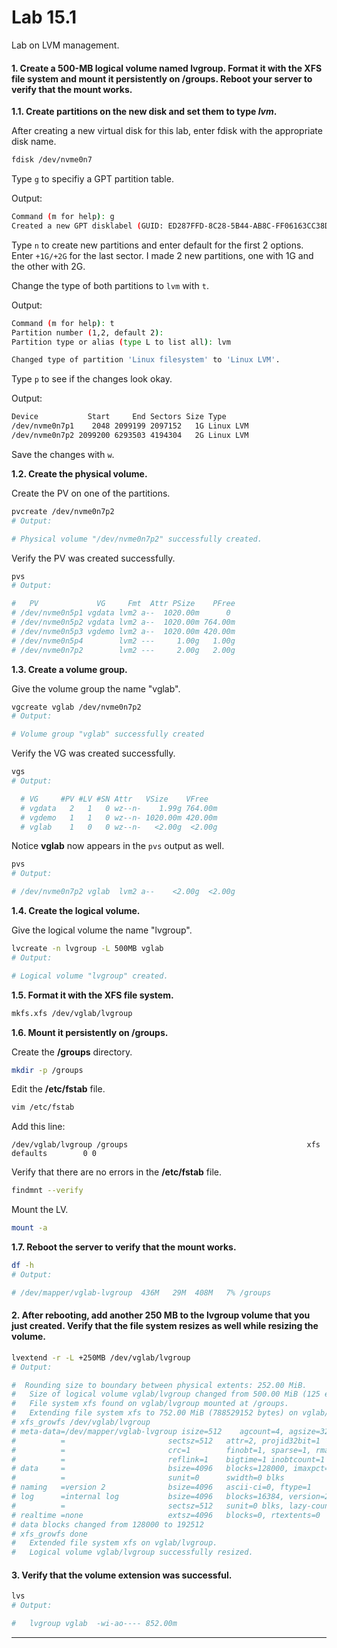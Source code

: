 
# Lab 15.1

Lab on LVM management.

#### 1. Create a 500-MB logical volume named lvgroup. Format it with the XFS file system and mount it persistently on /groups. Reboot your server to verify that the mount works.

**1.1. Create partitions on the new disk and set them to type *lvm*.**

After creating a new virtual disk for this lab, enter fdisk with the appropriate disk name. 

```bash
fdisk /dev/nvme0n7
```

Type `g` to specifiy a GPT partition table.

Output:
```bash
Command (m for help): g
Created a new GPT disklabel (GUID: ED287FFD-8C28-5B44-AB8C-FF06163CC38D).
```

Type `n` to create new partitions and enter default for the first 2 options. Enter `+1G/+2G` for the last sector. I made 2 new partitions, one with 1G and the other with 2G.

Change the type of both partitions to `lvm` with `t`.

Output:
```bash
Command (m for help): t
Partition number (1,2, default 2): 
Partition type or alias (type L to list all): lvm

Changed type of partition 'Linux filesystem' to 'Linux LVM'.
```

Type `p` to see if the changes look okay.

Output:
```bash
Device           Start     End Sectors Size Type
/dev/nvme0n7p1    2048 2099199 2097152   1G Linux LVM
/dev/nvme0n7p2 2099200 6293503 4194304   2G Linux LVM
```

Save the changes with `w`.

**1.2. Create the physical volume.**

Create the PV on one of the partitions.

```bash
pvcreate /dev/nvme0n7p2
# Output:

# Physical volume "/dev/nvme0n7p2" successfully created.
```

Verify the PV was created successfully.

```bash
pvs
# Output:

#   PV             VG     Fmt  Attr PSize    PFree  
# /dev/nvme0n5p1 vgdata lvm2 a--  1020.00m      0 
# /dev/nvme0n5p2 vgdata lvm2 a--  1020.00m 764.00m
# /dev/nvme0n5p3 vgdemo lvm2 a--  1020.00m 420.00m
# /dev/nvme0n5p4        lvm2 ---     1.00g   1.00g
# /dev/nvme0n7p2        lvm2 ---     2.00g   2.00g
```

**1.3. Create a volume group.**

Give the volume group the name "vglab".

```bash
vgcreate vglab /dev/nvme0n7p2
# Output:

# Volume group "vglab" successfully created
```

Verify the VG was created successfully. 

```bash
vgs
# Output:

  # VG     #PV #LV #SN Attr   VSize    VFree  
  # vgdata   2   1   0 wz--n-    1.99g 764.00m
  # vgdemo   1   1   0 wz--n- 1020.00m 420.00m
  # vglab    1   0   0 wz--n-   <2.00g  <2.00g
```

Notice **vglab** now appears in the `pvs` output as well. 

```bash
pvs
# Output:

# /dev/nvme0n7p2 vglab  lvm2 a--    <2.00g  <2.00g
```

**1.4. Create the logical volume.**

Give the logical volume the name "lvgroup".

```bash
lvcreate -n lvgroup -L 500MB vglab
# Output:

# Logical volume "lvgroup" created.
```

**1.5. Format it with the XFS file system.**

```bash
mkfs.xfs /dev/vglab/lvgroup
```

**1.6. Mount it persistently on /groups.**

Create the **/groups** directory.

```bash
mkdir -p /groups
```

Edit the **/etc/fstab** file.

```bash
vim /etc/fstab
```

Add this line: 

```
/dev/vglab/lvgroup /groups                                        xfs     defaults        0 0
```

Verify that there are no errors in the **/etc/fstab** file.

```bash
findmnt --verify
```

Mount the LV.

```bash
mount -a
```

**1.7. Reboot the server to verify that the mount works.**

```bash
df -h
# Output:

# /dev/mapper/vglab-lvgroup  436M   29M  408M   7% /groups
```


#### 2. After rebooting, add another 250 MB to the lvgroup volume that you just created. Verify that the file system resizes as well while resizing the volume.

```bash
lvextend -r -L +250MB /dev/vglab/lvgroup
# Output:

#  Rounding size to boundary between physical extents: 252.00 MiB.
#   Size of logical volume vglab/lvgroup changed from 500.00 MiB (125 extents) to 752.00 MiB (188 extents).
#   File system xfs found on vglab/lvgroup mounted at /groups.
#   Extending file system xfs to 752.00 MiB (788529152 bytes) on vglab/lvgroup...
# xfs_growfs /dev/vglab/lvgroup
# meta-data=/dev/mapper/vglab-lvgroup isize=512    agcount=4, agsize=32000 blks
#          =                       sectsz=512   attr=2, projid32bit=1
#          =                       crc=1        finobt=1, sparse=1, rmapbt=0
#          =                       reflink=1    bigtime=1 inobtcount=1 nrext64=0
# data     =                       bsize=4096   blocks=128000, imaxpct=25
#          =                       sunit=0      swidth=0 blks
# naming   =version 2              bsize=4096   ascii-ci=0, ftype=1
# log      =internal log           bsize=4096   blocks=16384, version=2
#          =                       sectsz=512   sunit=0 blks, lazy-count=1
# realtime =none                   extsz=4096   blocks=0, rtextents=0
# data blocks changed from 128000 to 192512
# xfs_growfs done
#   Extended file system xfs on vglab/lvgroup.
#   Logical volume vglab/lvgroup successfully resized.
```


#### 3. Verify that the volume extension was successful.

```bash
lvs
# Output:

#   lvgroup vglab  -wi-ao---- 852.00m  
```


---